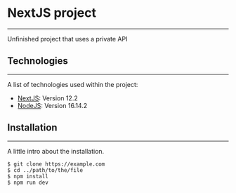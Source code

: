 # NextJS project

---

Unfinished project that uses a private API

## Technologies

---

A list of technologies used within the project:

- [NextJS](https://nextjs.org/): Version 12.2
- [NodeJS](https://nodejs.org/en/): Version 16.14.2

## Installation

---

A little intro about the installation.

```
$ git clone https://example.com
$ cd ../path/to/the/file
$ npm install
$ npm run dev
```
